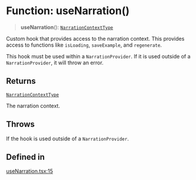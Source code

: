 # Function: useNarration()

> **useNarration**(): [`NarrationContextType`](../interfaces/NarrationContextType.md)

Custom hook that provides access to the narration context. This provides
access to functions like `isLoading`, `saveExample`, and `regenerate`.

This hook must be used within a `NarrationProvider`. If it is used outside
of a `NarrationProvider`, it will throw an error.

## Returns

[`NarrationContextType`](../interfaces/NarrationContextType.md)

The narration context.

## Throws

If the hook is used outside of a `NarrationProvider`.

## Defined in

[useNarration.tsx:15](https://github.com/edspencer/narrator-ai/blob/9728cb1b3e5041eeff1a44d2ebffcca474165895/packages/react/src/useNarration.tsx#L15)
